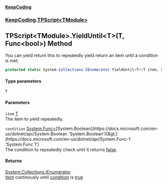 #### [KeepCoding](index.md 'index')
### [KeepCoding](KeepCoding.md 'KeepCoding').[TPScript&lt;TModule&gt;](TPScript_TModule_.md 'KeepCoding.TPScript&lt;TModule&gt;')
## TPScript&lt;TModule&gt;.YieldUntil&lt;T&gt;(T, Func&lt;bool&gt;) Method
You can yield return this to repeatedly yield return an item until a condition is met.  
```csharp
protected static System.Collections.IEnumerator YieldUntil<T>(T item, System.Func<bool> condition);
```
#### Type parameters
<a name='KeepCoding_TPScript_TModule__YieldUntil_T_(T_System_Func_bool_)_T'></a>
`T`  
  
#### Parameters
<a name='KeepCoding_TPScript_TModule__YieldUntil_T_(T_System_Func_bool_)_item'></a>
`item` [T](TPScript_TModule__YieldUntil__nUK6ELh9qhTbrWr9m2Iiw.md#KeepCoding_TPScript_TModule__YieldUntil_T_(T_System_Func_bool_)_T 'KeepCoding.TPScript&lt;TModule&gt;.YieldUntil&lt;T&gt;(T, System.Func&lt;bool&gt;).T')  
The item to yield repeatedly.
  
<a name='KeepCoding_TPScript_TModule__YieldUntil_T_(T_System_Func_bool_)_condition'></a>
`condition` [System.Func&lt;](https://docs.microsoft.com/en-us/dotnet/api/System.Func-1 'System.Func`1')[System.Boolean](https://docs.microsoft.com/en-us/dotnet/api/System.Boolean 'System.Boolean')[&gt;](https://docs.microsoft.com/en-us/dotnet/api/System.Func-1 'System.Func`1')  
The condition to repeatedly check until it returns [false](https://docs.microsoft.com/en-us/dotnet/csharp/language-reference/builtin-types/bool 'https://docs.microsoft.com/en-us/dotnet/csharp/language-reference/builtin-types/bool').
  
#### Returns
[System.Collections.IEnumerator](https://docs.microsoft.com/en-us/dotnet/api/System.Collections.IEnumerator 'System.Collections.IEnumerator')  
[item](TPScript_TModule__YieldUntil__nUK6ELh9qhTbrWr9m2Iiw.md#KeepCoding_TPScript_TModule__YieldUntil_T_(T_System_Func_bool_)_item 'KeepCoding.TPScript&lt;TModule&gt;.YieldUntil&lt;T&gt;(T, System.Func&lt;bool&gt;).item') continously until [condition](TPScript_TModule__YieldUntil__nUK6ELh9qhTbrWr9m2Iiw.md#KeepCoding_TPScript_TModule__YieldUntil_T_(T_System_Func_bool_)_condition 'KeepCoding.TPScript&lt;TModule&gt;.YieldUntil&lt;T&gt;(T, System.Func&lt;bool&gt;).condition') is [true](https://docs.microsoft.com/en-us/dotnet/csharp/language-reference/builtin-types/bool 'https://docs.microsoft.com/en-us/dotnet/csharp/language-reference/builtin-types/bool')
